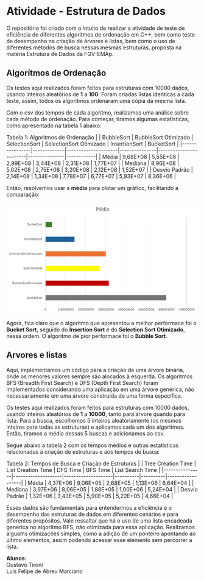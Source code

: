 # Atividade - Estrutura de Dados
O repositório foi criado com o intuito de realizar a atividade de teste de eficiência de diferentes algoritmos de ordenação em C++, bem como teste de desempenho na criação de árvores e listas, bem como o uso de diferentes métodos de busca nessas mesmas estruturas, proposta na matéria Estrutura de Dados da FGV-EMAp.

## Algorítmos de Ordenação

Os testes aqui realizados foram feitos para estruturas com 10000 dados, usando inteiros aleatórios de **1** a **100**. Foram criadas listas identicas a cada teste, assim, todos os algoritmos ordenaram uma cópia da mesma lista.

Com o csv dos tempos de cada algoritmo, realizamos uma análise sobre cada método de ordenação. Para começar, tiramos algumas estatísticas, como apresentado na tabela 1 abaixo:

Tabela 1: Algoritmos de Ordenação
|                | BubbleSort  | BubbleSort Otimizado | SelectionSort | SelectionSort Otimizado | InsertionSort | BucketSort |
|----------------|-------------|---------------------|---------------|------------------------|---------------|------------|
| Média          | 9,68E+08    | 5,55E+08            | 2,99E+08      | 3,44E+08              | 2,31E+08      | 1,77E+07   |
| Mediana        | 8,96E+08    | 5,02E+08            | 2,75E+08      | 3,20E+08              | 2,12E+08      | 1,52E+07   |
| Desvio Padrão  | 2,14E+08    | 1,34E+08            | 7,78E+07      | 6,77E+07              | 5,93E+07      | 8,36E+06   |

Então, resolvemos usar a **média** para plotar um gráfico, facilitando a comparação:

<img src="analise/grafico.png">

Agora, fica claro que o algoritmo que apresentou a melhor performace foi o **Bucket Sort**, seguido do **Insertion Sort** e do **Selection Sort Otimizado**, nessa ordem. O algoritmo de pior performace foi o **Bubble Sort**.

## Arvores e listas

Aqui, implementamos um código para a criação de uma árvore binária, onde os menores valores sempre são alocados à esquerda. Os algoritmos BFS (Breadth First Search) e DFS (Depth First Search) foram implementados considerando uma aplicação em uma árvore genérica, não necessariamente em uma árvore construída de uma forma específica.

Os testes aqui realizados foram feitos para estruturas com 10000 dados, usando inteiros aleatórios de **1** a **10000**, tanto para árvore quando para lista. Para a busca, escolhemos 5 inteiros aleatóriamente (os mesmos inteiros para todas as estruturas) e aplicamos cada um dos algoritmos. Então, tiramos a média dessas 5 buscas e adicionamos ao csv.

Segue abaixo a tabela 2 com os tempos médios e outras estatísticas relacionadas à criação de estruturas e aos tempos de busca:

Tabela 2: Tempos de Busca e Criação de Estruturas
|                | Tree Creation Time | List Creation Time | DFS Time | BFS Time | List Search Time |
|----------------|--------------------|--------------------|----------|----------|------------------|
| Média          | 4,37E+06           | 9,06E+05           | 2,68E+05 | 1,13E+06 | 6,64E+04         |
| Mediana        | 3,97E+06           | 8,06E+05           | 1,88E+05 | 1,00E+06 | 5,24E+04         |
| Desvio Padrão  | 1,32E+06           | 3,43E+05           | 5,90E+05 | 5,22E+05 | 4,66E+04         |

Esses dados são fundamentais para entendermos a eficiência e o desempenho das estruturas de dados em diferentes cenários e para diferentes propósitos. Vale ressaltar que há o uso de uma lista encadeada generica no algoritmo BFS, não otimizada para essa aplicação. Realizamos alguams otimizações simples, como a adição de um ponteiro apontando ao último elementos, assim podendo acessar esse elemento sem percorrer a lista.




**Alunos:**\
Gustavo Tironi\
Luís Felipe de Abreu Marciano
